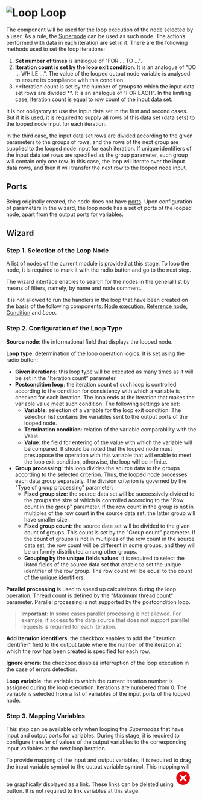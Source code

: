 # ![Loop](../../images/icons/components/loop_default.svg) Loop

The component will be used for the loop execution of the node selected by a user. As a rule, the [Supernode](./submodel.md) can be used as such node. The actions performed with data in each iteration are set in it. There are the following methods used to set the loop iterations:

1. **Set number of times** is analogue of "FOR ... TO ...".
2. **Iteration count is set by the loop exit condition**. It is an analogue of "DO ... WHILE ...". The value of the looped output node variable is analysed to ensure its compliance with this condition.
3. **Iteration count is set by the number of groups to which the input data set rows are divided **. It is an analogue of "FOR EACH". In the limiting case, iteration count is equal to row count of the input data set.

It is not obligatory to use the input data set in the first and second cases. But if it is used, it is required to supply all rows of this data set (data sets) to the looped node input for each iteration.

In the third case, the input data set rows are divided according to the given parameters to the groups of rows, and the rows of the next group are supplied to the looped node input for each iteration. If unique identifiers of the input data set rows are specified as the group parameter, such group will contain only one row. In this case, the loop will iterate over the input data rows, and then it will transfer the next row to the looped node input.

## Ports

Being originally created, the node does not have [ports](../../scenario/ports/README.md). Upon configuration of parameters in the wizard, the loop node has a set of ports of the looped node, apart from the output ports for variables.

## Wizard

### Step 1. Selection of the Loop Node

A list of nodes of the current module is provided at this stage. To loop the node, it is required to mark it with the radio button and go to the next step.

The wizard interface enables to search for the nodes in the general list by means of filters, namely, by name and node comment.

It is not allowed to run the handlers in the loop that have been created on the basis of the following components: [Node execution](./execute-node.md), [Reference node](./unit-link.md), [Condition](./condition.md) and *Loop*.

### Step 2. Configuration of the Loop Type

**Source node**: the informational field that displays the looped node.

**Loop type**: determination of the loop operation logics. It is set using the radio button:

* **Given iterations**: this loop type will be executed as many times as it will be set in the "Iteration count" parameter.
* **Postcondition loop**: the iteration count of such loop is controlled according to the condition for consistency with which a variable is checked for each iteration. The loop ends at the iteration that makes the variable value meet such condition. The following settings are set:
   * **Variable**: selection of a variable for the loop exit condition. The selection list contains the variables sent to the output ports of the looped node.
   * **Termination condition**: relation of the variable comparability with the Value.
   * **Value**: the field for entering of the value with which the variable will be compared. It should be noted that the looped node must presuppose the operation with this variable that will enable to meet the loop exit condition, otherwise, the loop will be infinite.
* **Group processing**: this loop divides the source data to the groups according to the selected criterion. Thus, the looped node processes each data group separately. The division criterion is governed by the "Type of group processing" parameter:
   * **Fixed group size**: the source data set will be successively divided to the groups the size of which is controlled according to the "Row count in the group" parameter. If the row count in the group is not in multiples of the row count in the source data set, the latter group will have smaller size.
   * **Fixed group count**: the source data set will be divided to the given count of groups. This count is set by the "Group count" parameter. If the count of groups is not in multiples of the row count in the source data set, the row count will be different in some groups, and they will be uniformly distributed among other groups.
   * **Grouping by the unique fields values**: it is required to select the listed fields of the source data set that enable to set the unique identifier of the row group. The row count will be equal to the count of the unique identifiers.

**Parallel processing** is used to speed up calculations during the loop operation. Thread count is defined by the "Maximum thread count" parameter. Parallel processing is not supported by the postcondition loop.

> **Important**: In some cases parallel processing is not allowed. For example, if access to the data source that does not support parallel requests is required for each iteration.

**Add iteration identifiers**: the checkbox enables to add the "Iteration identifier" field to the output table where the number of the iteration at which the row has been created is specified for each row.

**Ignore errors**: the checkbox disables interruption of the loop execution in the case of errors detection.

**Loop variable**: the variable to which the current iteration number is assigned during the loop execution. Iterations are numbered from 0. The variable is selected from a list of variables of the input ports of the looped node.

### Step 3. Mapping Variables

This step can be available only when looping the *Supernodes* that have input and output ports for variables. During this stage, it is required to configure transfer of values of the output variables to the corresponding input variables at the next loop iteration.

To provide mapping of the input and output variables, it is required to drag the input variable symbol to the output variable symbol. This mapping will be graphically displayed as a link. These links can be deleted using ![Delete link](../../images/icons/link-grid/remove-link_hover.svg) button.
It is not required to link variables at this stage.
